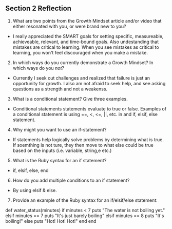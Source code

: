 ## Section 2 Reflection

1. What are two points from the Growth Mindset article and/or video that either resonated with you, or were brand new to you?

- I really appreciated the SMART goals for setting specific, measureable, achieveable, relevant, and time-bound goals. Also undestanding that mistakes are critical to learning. When you see mistakes as critical to learning, you won't feel discouraged when you make a mistake.

2. In which ways do you currently demonstrate a Growth Mindset? In which ways do you _not_?

- Currently I seek out challenges and realized that failure is just an opportunity for growth. I also am not afraid to seek help, and see asking questions as a strength and not a weakenss.
3. What is a conditional statement? Give three examples.

- Conditional statements statements evaluate to true or false. Examples of a conditional statement is using ==, <, <=, ||, etc. in and if, elsif, else statement.

4. Why might you want to use an if-statement?

- If statements help logically solve problems by determining what is true. If soemthing is not ture, they then move to what else could be true based on the inputs (i.e. variable, string,e etc.)

5. What is the Ruby syntax for an if statement?

- if, elsif, else, end

6. How do you add multiple conditions to an if statement?

- By using elsif & else.

7. Provide an example of the Ruby syntax for an if/elsif/else statement:

 def water_status(minutes)
  if minutes < 7
    puts "The water is not boiling yet."
  elsif minutes == 7
    puts "It's just barely boiling"
  elsif minutes == 8
    puts "It's boiling!"
  else
    puts "Hot! Hot! Hot!"
  end
  end
